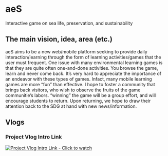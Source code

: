 # aeS
Interactive game on sea life, preservation, and sustainability 

## The main vision, idea, area (etc.)

aeS aims to be a new web/mobile platform seeking to provide daily interaction/learning through the form of learning activities/games that the user must frequent. One issue with many environmental learning games is that they are quite often one-and-done activities. You browse the game, learn and never come back. It’s very hard to appreciate the importance of an endeavor with these types of games. Infact, many mobile learning games are more “fun” than effective. I hope to foster a community that brings back visitors, who wish to observe the fruits of the game communitie’s labors. “winning” the game will be a group effort, and will encourage students to return. Upon returning, we hope to draw their attention back to the SDG at hand with new news/information. 

## Vlogs
### Project Vlog Intro Link

[![Project Vlog Intro Link - Click to watch](https://i.ytimg.com/vi/f12HEz066Ss/hqdefault.jpg)](https://youtu.be/f12HEz066Ss)
